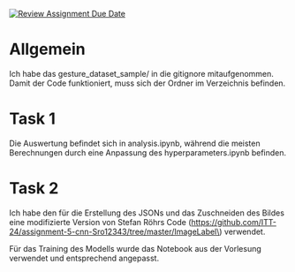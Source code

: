 [![Review Assignment Due Date](https://classroom.github.com/assets/deadline-readme-button-24ddc0f5d75046c5622901739e7c5dd533143b0c8e959d652212380cedb1ea36.svg)](https://classroom.github.com/a/GaaycKto)

# Allgemein

Ich habe das gesture_dataset_sample/ in die gitignore mitaufgenommen. Damit der Code funktioniert, muss sich der Ordner im Verzeichnis befinden.

# Task 1

Die Auswertung befindet sich in analysis.ipynb, während die meisten Berechnungen durch eine Anpassung des hyperparameters.ipynb befinden.

# Task 2

Ich habe den für die Erstellung des JSONs und das Zuschneiden des Bildes eine modifizierte Version von Stefan Röhrs Code \(https://github.com/ITT-24/assignment-5-cnn-Sro12343/tree/master/ImageLabel\) verwendet.

Für das Training des Modells wurde das Notebook aus der Vorlesung verwendet und entsprechend angepasst.
